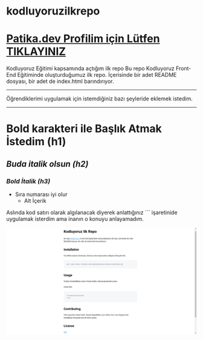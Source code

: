 # kodluyoruzilkrepo

# [Patika.dev Profilim için Lütfen TIKLAYINIZ](https://app.patika.dev/tariksiler)

Kodluyoruz Eğitimi kapsamında açtığım ilk repo
Bu repo Kodluyoruz Front-End Eğitiminde oluşturduğumuz ilk repo. İçerisinde bir adet README dosyası, bir adet de index.html barındırıyor.

---
Öğrendiklerimi uygulamak için istemdiğiniz bazı şeyleride eklemek istedim.

---

# **Bold karakteri ile Başlık Atmak İstedim (h1)**
## *Buda italik olsun (h2)*
### ***Bold İtalik (h3)***
- Sıra numarası iyi olur
    - Alt İçerik

Aslında kod satırı olarak algılanacak diyerek anlattığınız  ``` işaretinide uygulamak isterdim ama inanın o konuyu anlayamadım.



![Görsel logo](https://github.com/Kodluyoruz/taskforce/blob/main/git/odev1/figures/markdown.png?raw=true)

